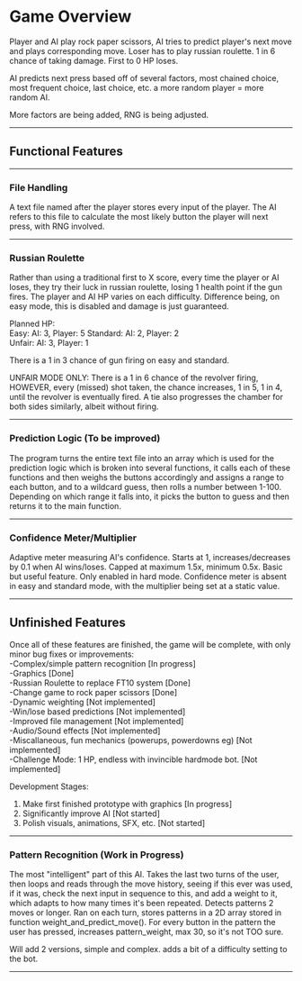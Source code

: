 # Game Overview

Player and AI play rock paper scissors, AI tries to predict player's next move and plays corresponding move. Loser has to play russian roulette. 1 in 6 chance of taking damage. First to 0 HP loses.   
  
AI predicts next press based off of several factors, most chained choice, most frequent choice, last choice, etc. a more random player = more random AI.  
  
More factors are being added, RNG is being adjusted.  

---

## Functional Features

---

### File Handling

A text file named after the player stores every input of the player. The AI refers to this file to calculate the most likely button the player will next press, with RNG involved.  

---

### Russian Roulette

Rather than using a traditional first to X score, every time the player or AI loses, they try their luck in russian roulette, losing 1 health point if the gun fires. The player and AI HP varies on each difficulty. Difference being, on easy mode, this is disabled and damage is just guaranteed.
  
Planned HP:  
Easy: AI: 3, Player: 5 
Standard: AI: 2, Player: 2  
Unfair: AI: 3, Player: 1  
  
There is a 1 in 3 chance of gun firing on easy and standard.  
  
UNFAIR MODE ONLY: There is a 1 in 6 chance of the revolver firing, HOWEVER, every (missed) shot taken, the chance increases, 1 in 5, 1 in 4, until the revolver is eventually fired. A tie also progresses the chamber for both sides similarly, albeit without firing.  

---
### Prediction Logic (To be improved)

The program turns the entire text file into an array which is used for the prediction logic which is broken into several functions, it calls each of these functions and then weighs the buttons accordingly and assigns a range to each button, and to a wildcard guess, then rolls a number between 1-100. Depending on which range it falls into, it picks the button to guess and then returns it to the main function.

---

### Confidence Meter/Multiplier

Adaptive meter measuring AI's confidence. Starts at 1, increases/decreases by 0.1 when AI wins/loses. Capped at maximum 1.5x, minimum 0.5x. Basic but useful feature. Only enabled in hard mode. Confidence meter is absent in easy and standard mode, with the multiplier being set at a static value.

---

## Unfinished Features

Once all of these features are finished, the game will be complete, with only minor bug fixes or improvements:  
-Complex/simple pattern recognition [In progress]  
-Graphics [Done]  
-Russian Roulette to replace FT10 system [Done]  
-Change game to rock paper scissors [Done]  
-Dynamic weighting [Not implemented]  
-Win/lose based predictions [Not implemented]  
-Improved file management [Not implemented]  
-Audio/Sound effects [Not implemented]  
-Miscallaneous, fun mechanics (powerups, powerdowns eg) [Not implemented]  
-Challenge Mode: 1 HP, endless with invincible hardmode bot. [Not implemented]  

Development Stages:
1. Make first finished prototype with graphics [In progress]  
2. Significantly improve AI [Not started]  
3. Polish visuals, animations, SFX, etc. [Not started]  

---

### Pattern Recognition (Work in Progress)

The most "intelligent" part of this AI. Takes the last two turns of the user, then loops and reads through the move history, seeing if this ever was used, if it was, check the next input in sequence to this, and add a weight to it, which adapts to how many times it's been repeated. Detects patterns 2 moves or longer. Ran on each turn, stores patterns in a 2D array stored in function weight_and_predict_move(). For every button in the pattern the user has pressed, increases pattern_weight, max 30, so it's not TOO sure.  
  
Will add 2 versions, simple and complex. adds a bit of a difficulty setting to the bot.  

---

